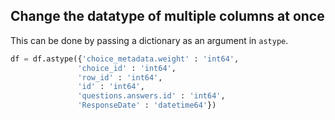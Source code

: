 ## Change the datatype of multiple columns at once

This can be done by passing a dictionary as an argument in `astype`. 

```python
df = df.astype({'choice_metadata.weight' : 'int64',
               'choice_id' : 'int64',
               'row_id' : 'int64',
               'id' : 'int64',
               'questions.answers.id' : 'int64',
               'ResponseDate' : 'datetime64'})
```